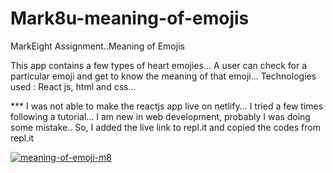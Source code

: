 # Mark8u-meaning-of-emojis
MarkEight Assignment..Meaning of Emojis

This app contains a few types of heart emojies... A user can check for a particular emoji and get to know the meaning of that emoji... 
Technologies used : React js, html and css... 

*** I was not able to make the reactjs app live on netlify... I tried a few times following a tutorial... I am new in web development, probably I was doing some mistake.. So, I added the live link to repl.it and copied the codes from repl.it




<a href="https://postimg.cc/ns0NKjXd" target="_blank"><img src="https://i.postimg.cc/85SDSLNV/meaning-of-emoji-m8.png" alt="meaning-of-emoji-m8"/></a><br/><br/>
